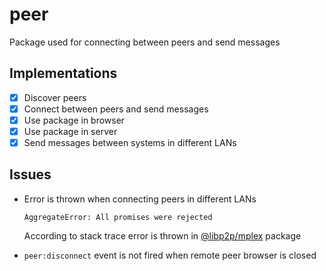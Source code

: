 # peer

Package used for connecting between peers and send messages

## Implementations

- [x] Discover peers
- [x] Connect between peers and send messages
- [x] Use package in browser
- [x] Use package in server
- [x] Send messages between systems in different LANs

## Issues

- Error is thrown when connecting peers in different LANs

  ```text
  AggregateError: All promises were rejected
  ```

  According to stack trace error is thrown in [@libp2p/mplex](https://github.com/libp2p/js-libp2p-mplex) package

- `peer:disconnect` event is not fired when remote peer browser is closed
